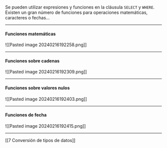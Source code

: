 
Se pueden utilizar expresiones y funciones en la cláusula `SELECT` y `WHERE`. Existen un gran número de funciones para operaciones matemáticas, caracteres o fechas...

---
#### Funciones matemáticas
![[Pasted image 20240216192258.png]]

---
#### Funciones sobre cadenas
![[Pasted image 20240216192309.png]]

---
#### Funciones sobre valores nulos
![[Pasted image 20240216192403.png]]

---
#### Funciones de fecha
![[Pasted image 20240216192415.png]]

---

[[7 Conversión de tipos de datos]]